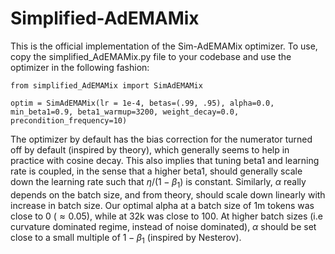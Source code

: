# Simplified-AdEMAMix

This is the official implementation of the Sim-AdEMAMix optimizer. To use, copy the simplified_AdEMAMix.py file to your codebase and use the optimizer in the following fashion:

```
from simplified_AdEMAMix import SimAdEMAMix

optim = SimAdEMAMix(lr = 1e-4, betas=(.99, .95), alpha=0.0, min_beta1=0.9, beta1_warmup=3200, weight_decay=0.0, precondition_frequency=10)
```

The optimizer by default has the bias correction for the numerator turned off by default (inspired by theory), which generally seems to help in practice with cosine decay. This also implies that tuning beta1 and learning rate is coupled, in the sense that a higher beta1, should generally scale down the learning rate such that $\eta/(1-\beta_1)$ is constant. Similarly, $\alpha$ really depends on the batch size, and from theory, should scale down linearly with increase in batch size. Our optimal alpha at a batch size of 1m tokens was close to 0 ($\approx 0.05$), while at 32k was close to 100. At higher batch sizes (i.e curvature dominated regime, instead of noise dominated), $\alpha$ should be set close to a small multiple of $1-\beta_1$ (inspired by Nesterov).


